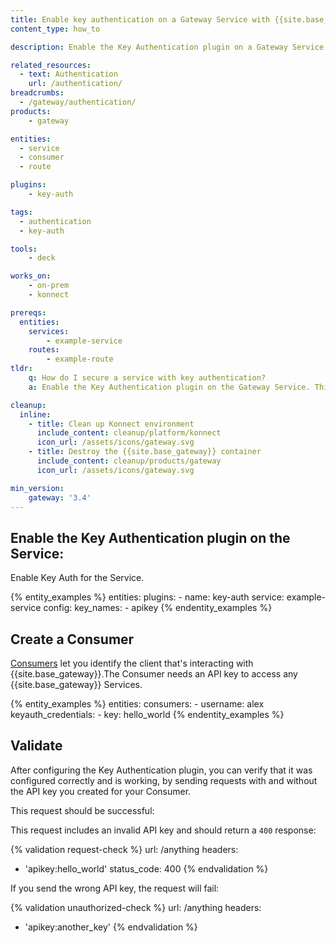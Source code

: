 ```yaml
---
title: Enable key authentication on a Gateway Service with {{site.base_gateway}}
content_type: how_to

description: Enable the Key Authentication plugin on a Gateway Service to require Consumers to authenticate with an API key.

related_resources:
  - text: Authentication
    url: /authentication/
breadcrumbs:
  - /gateway/authentication/
products:
    - gateway

entities:
  - service
  - consumer
  - route

plugins:
    - key-auth

tags:
  - authentication
  - key-auth

tools:
    - deck

works_on:
    - on-prem
    - konnect

prereqs:
  entities:
    services:
        - example-service
    routes:
        - example-route
tldr:
    q: How do I secure a service with key authentication?
    a: Enable the Key Authentication plugin on the Gateway Service. This plugin will require all requests made to this Service to have a valid API key.

cleanup:
  inline:
    - title: Clean up Konnect environment
      include_content: cleanup/platform/konnect
      icon_url: /assets/icons/gateway.svg
    - title: Destroy the {{site.base_gateway}} container
      include_content: cleanup/products/gateway
      icon_url: /assets/icons/gateway.svg

min_version:
    gateway: '3.4'
---
```


## Enable the Key Authentication plugin on the Service:

Enable Key Auth for the Service.

{% entity_examples %}
entities:
  plugins:
    - name: key-auth
      service: example-service
      config:
        key_names:
        - apikey
{% endentity_examples %}

## Create a Consumer

[Consumers](/gateway/entities/consumer/) let you identify the client that's interacting with {{site.base_gateway}}.The Consumer needs an API key to access any {{site.base_gateway}} Services.

{% entity_examples %}
entities:
  consumers:
    - username: alex
      keyauth_credentials:
        - key: hello_world
{% endentity_examples %}

## Validate

After configuring the Key Authentication plugin, you can verify that it was configured correctly and is working, by sending requests with and without the API key you created for your Consumer.

This request should be successful:

This request includes an invalid API key and should return a `400` response:

{% validation request-check %}
url: /anything
headers:
  - 'apikey:hello_world'
status_code: 400
{% endvalidation %}

If you send the wrong API key, the request will fail:

{% validation unauthorized-check %}
url: /anything
headers:
  - 'apikey:another_key'
{% endvalidation %}
